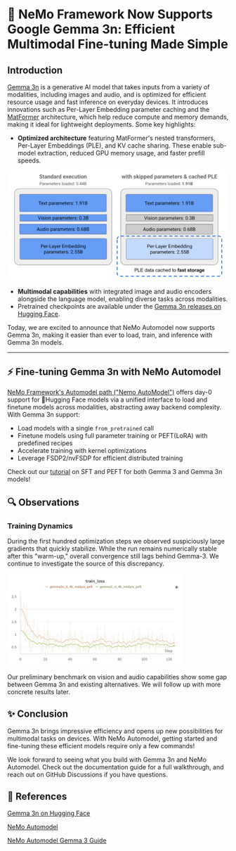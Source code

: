 # 🚀 NeMo Framework Now Supports Google Gemma 3n: Efficient Multimodal Fine-tuning Made Simple

## Introduction

[Gemma 3n](https://ai.google.dev/gemma/docs/gemma-3n) is a generative AI model that takes inputs from a variety of modalities, including images and audio, and is optimized for efficient resource usage and fast inference on everyday devices. It introduces innovations such as Per-Layer Embedding parameter caching and the [MatFormer](https://arxiv.org/pdf/2310.07707) architecture, which help reduce compute and memory demands, making it ideal for lightweight deployments. Some key highlights:

- **Optimized architecture** featuring MatFormer's nested transformers, Per-Layer Embeddings (PLE), and KV cache sharing. These enable sub-model extraction, reduced GPU memory usage, and faster prefill speeds.

<img src="gemma-3n-parameters.png" width="600" alt="Gemma 3n E2B model parameters running in standard execution versus an effectively lower parameter load using PLE caching and parameter skipping techniques. Adapted from https://ai.google.dev/gemma/docs/gemma-3n"> 


- **Multimodal capabilities** with integrated image and audio encoders alongside the language model, enabling diverse tasks across modalities.  
- Pretrained checkpoints are available under the [Gemma 3n releases on Hugging Face](https://huggingface.co/collections/google/gemma-3n-685065323f5984ef315c93f4).

Today, we are excited to announce that NeMo Automodel now supports Gemma 3n, making it easier than ever to load, train, and inference with Gemma 3n models.


---

## ⚡ Fine-tuning Gemma 3n with NeMo Automodel

[NeMo Framework's Automodel path ("Nemo AutoModel")](https://github.com/NVIDIA-NeMo/Automodel) offers day-0 support for :hugs:Hugging Face models via a unified interface to load and finetune models across modalities, abstracting away backend complexity. With Gemma 3n support:

- Load models with a single `from_pretrained` call  
- Finetune models using full parameter training or PEFT(LoRA) with predefined recipes
- Accelerate training with kernel optimizations
- Leverage FSDP2/nvFSDP for efficient distributed training

Check out our [tutorial](https://github.com/NVIDIA-NeMo/Automodel/blob/huiyingl/gemma3n_sup_blog/docs/guides/gemma3_3n.md) on SFT and PEFT for both Gemma 3 and Gemma 3n models!

## 🔍 Observations

### Training Dynamics
During the first hundred optimization steps we observed suspiciously large gradients that quickly stabilize. While the run remains numerically stable after this "warm-up," overall convergence still lags behind Gemma-3. We continue to investigate the source of this discrepancy.

<img src="medpix_peft.jpg" width="400">

Our preliminary benchmark on vision and audio capabilities show some gap between Gemma 3n and existing alternatives. We will follow up with more concrete results later.


## ✨ Conclusion
Gemma 3n brings impressive efficiency and opens up new possibilities for multimodal tasks on devices. With NeMo Automodel, getting started and fine-tuning these efficient models require only a few commands!

We look forward to seeing what you build with Gemma 3n and NeMo Automodel. Check out the documentation guide for a full walkthrough, and reach out on GitHub Discussions if you have questions.

## 🔗 References
[Gemma 3n on Hugging Face](https://huggingface.co/collections/google/gemma-3n-685065323f5984ef315c93f4)

[NeMo Automodel](https://github.com/NVIDIA-NeMo/Automodel)

[NeMo Automodel Gemma 3 Guide](https://github.com/NVIDIA-NeMo/Automodel/blob/huiyingl/gemma3n_sup_blog/docs/guides/gemma3_3n.md)
